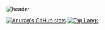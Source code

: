 ![header](https://capsule-render.vercel.app/api?type=wave&color=auto&height=180&section=header&text=Hi,%20there&fontSize=40&fontAlignY=45)

[![Anurag's GitHub stats](https://github-readme-stats.vercel.app/api?username=eeta&show_icons=true&hide=stars,prs,issues,contribs&theme=merko)](https://github.com/eeta/github-readme-stats) [![Top Langs](https://github-readme-stats.vercel.app/api/top-langs/?username=eeta&layout=compact&theme=merko)](https://github.com/anuraghazra/github-readme-stats)

<!--
**eeta/eeta** is a ✨ _special_ ✨ repository because its `README.md` (this file) appears on your GitHub profile.

Here are some ideas to get you started:

- 🔭 I’m currently working on ...
- 🌱 I’m currently learning ...
- 👯 I’m looking to collaborate on ...
- 🤔 I’m looking for help with ...
- 💬 Ask me about ...
- 📫 How to reach me: ...
- 😄 Pronouns: ...
- ⚡ Fun fact: ...
-->
